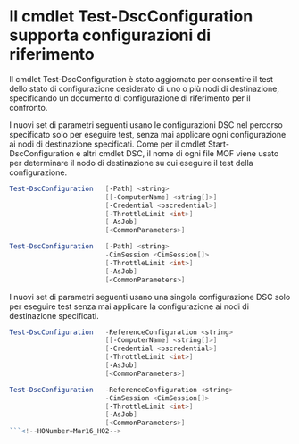 # Il cmdlet Test-DscConfiguration supporta configurazioni di riferimento

Il cmdlet Test-DscConfiguration è stato aggiornato per consentire il test dello stato di configurazione desiderato di uno o più nodi di destinazione, specificando un documento di configurazione di riferimento per il confronto.

I nuovi set di parametri seguenti usano le configurazioni DSC nel percorso specificato solo per eseguire test, senza mai applicare ogni configurazione ai nodi di destinazione specificati. Come per il cmdlet Start-DscConfiguration e altri cmdlet DSC, il nome di ogni file MOF viene usato per determinare il nodo di destinazione su cui eseguire il test della configurazione. 

```PowerShell
Test-DscConfiguration   [-Path] <string> 
                        [[-ComputerName] <string[]>] 
                        [-Credential <pscredential>] 
                        [-ThrottleLimit <int>] 
                        [-AsJob] 
                        [<CommonParameters>]

Test-DscConfiguration   [-Path] <string> 
                        -CimSession <CimSession[]> 
                        [-ThrottleLimit <int>] 
                        [-AsJob] 
                        [<CommonParameters>]
```

I nuovi set di parametri seguenti usano una singola configurazione DSC solo per eseguire test senza mai applicare la configurazione ai nodi di destinazione specificati. 

```PowerShell
Test-DscConfiguration   -ReferenceConfiguration <string> 
                        [[-ComputerName] <string[]>]
                        [-Credential <pscredential>] 
                        [-ThrottleLimit <int>] 
                        [-AsJob] 
                        [<CommonParameters>]

Test-DscConfiguration   -ReferenceConfiguration <string> 
                        -CimSession <CimSession[]> 
                        [-ThrottleLimit <int>] 
                        [-AsJob] 
                        [<CommonParameters>]
```<!--HONumber=Mar16_HO2-->
